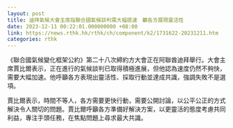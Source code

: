 ```yaml
---
layout: post
title: 迪拜氣候大會主席指聯合國氣候談判需大幅提速　籲各方展現靈活性
date: 2023-12-11 00:22:01.000000000 +08:00
link: https://news.rthk.hk/rthk/ch/component/k2/1731622-20231211.htm
categories: rthk
---
```


《聯合國氣候變化框架公約》第二十八次締約方大會正在阿聯酋迪拜舉行。大會主席賈比爾表示，正在進行的氣候談判已取得積極進展，但他認為速度仍然不夠快，需要大幅加速。他呼籲各方表現出靈活性、採取行動並達成共識，強調失敗不是選項。

賈比爾表示，時間不等人，各方需要更快行動，需要公開討論，以公平公正的方式解決令人關切的問題。賈比爾呼籲各方準備好解決方案，以更靈活的態度考慮共同利益，專注手頭任務，在焦點問題上尋求最大共識。
